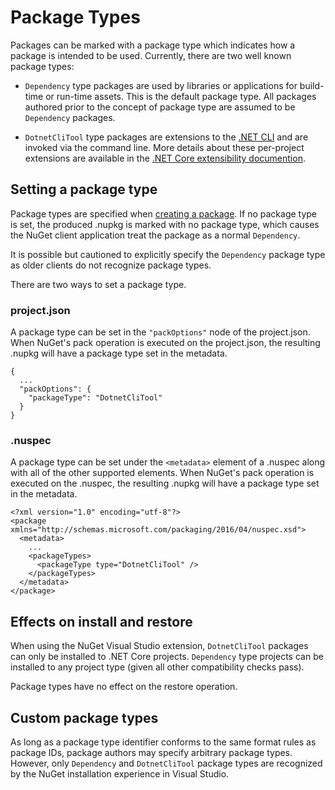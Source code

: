 ﻿# Package Types

Packages can be marked with a package type which indicates how a package is intended to be used. Currently, there are
two well known package types:

- `Dependency` type packages are used by libraries or applications for build-time or run-time assets. This is the
  default package type. All packages authored prior to the concept of package type are assumed to be `Dependency`
  packages.

- `DotnetCliTool` type packages are extensions to the
   [.NET CLI](https://docs.microsoft.com/en-us/dotnet/articles/core/tools/index) and are invoked via the command line.
   More details about these per-project extensions are available in the 
   [.NET Core extensibility documention](https://docs.microsoft.com/en-us/dotnet/articles/core/tools/extensibility#per-project-based-extensibility).

## Setting a package type

Package types are specified when [creating a package](/docs/create-packages/creating%20a%20package). If no package type
is set, the produced .nupkg is marked with no package type, which causes the NuGet client application treat the package
as a normal `Dependency`.

It is possible but cautioned to explicitly specify the `Dependency` package type as older clients do not recognize
package types.

There are two ways to set a package type.

### project.json

A package type can be set in the `"packOptions"` node of the project.json. When NuGet's pack operation is executed on
the project.json, the resulting .nupkg will have a package type set in the metadata.

	{
	  ...
	  "packOptions": {
		"packageType": "DotnetCliTool"
	  }
	}

### .nuspec

A package type can be set under the `<metadata>` element of a .nuspec along with all of the other supported elements.
When NuGet's pack operation is executed on the .nuspec, the resulting .nupkg will have a package type set in the
metadata.

	<?xml version="1.0" encoding="utf-8"?>
	<package xmlns="http://schemas.microsoft.com/packaging/2016/04/nuspec.xsd">
	  <metadata>
		...
		<packageTypes>
		  <packageType type="DotnetCliTool" />
		</packageTypes>
	  </metadata>
	</package>

## Effects on install and restore

When using the NuGet Visual Studio extension, `DotnetCliTool` packages can only be installed to .NET Core projects.
`Dependency` type projects can be installed to any project type (given all other compatibility checks pass).

Package types have no effect on the restore operation.

## Custom package types

As long as a package type identifier conforms to the same format rules as package IDs, package authors may specify
arbitrary package types. However, only `Dependency` and `DotnetCliTool` package types are recognized by the NuGet
installation experience in Visual Studio.